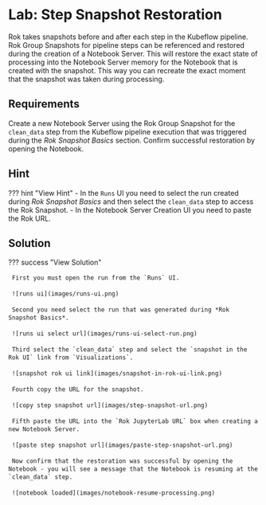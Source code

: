 # Lab: Step Snapshot Restoration
Rok takes snapshots before and after each step in the Kubeflow pipeline. Rok Group Snapshots for pipeline steps can be referenced and restored during the creation of a Notebook Server. This will restore the exact state of processing into the Notebook Server memory for the Notebook that is created with the snapshot. This way you can recreate the exact moment that the snapshot was taken during processing. 

## Requirements 
Create a new Notebook Server using the Rok Group Snapshot for the `clean_data` step from the Kubeflow pipeline execution that was triggered during the *Rok Snapshot Basics* section. Confirm successful restoration by opening the Notebook.

## Hint

??? hint "View Hint"
    - In the `Runs` UI you need to select the run created during *Rok Snapshot Basics* and then select the `clean_data` step to access the Rok Snapshot. 
    - In the Notebook Server Creation UI you need to paste the Rok URL. 

## Solution

??? success "View Solution"

     First you must open the run from the `Runs` UI.  

     ![runs ui](images/runs-ui.png)

     Second you need select the run that was generated during *Rok Snapshot Basics*.  

     ![runs ui select url](images/runs-ui-select-run.png)

     Third select the `clean_data` step and select the `snapshot in the Rok UI` link from `Visualizations`.  
     
     ![snapshot rok ui link](images/snapshot-in-rok-ui-link.png)

     Fourth copy the URL for the snapshot.   

     ![copy step snapshot url](images/step-snapshot-url.png)

     Fifth paste the URL into the `Rok JupyterLab URL` box when creating a new Notebook Server.  

     ![paste step snapshot url](images/paste-step-snapshot-url.png)

     Now confirm that the restoration was successful by opening the Notebook - you will see a message that the Notebook is resuming at the `clean_data` step.  

     ![notebook loaded](images/notebook-resume-processing.png)

